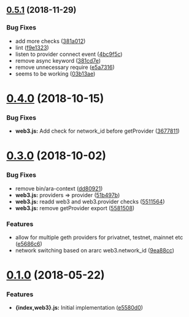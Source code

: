<a name="0.5.1"></a>
## [0.5.1](https://github.com/AraBlocks/ara-context/compare/0.4.0...0.5.1) (2018-11-29)


### Bug Fixes

* add more checks ([381a012](https://github.com/AraBlocks/ara-context/commit/381a012))
* lint ([f9e1323](https://github.com/AraBlocks/ara-context/commit/f9e1323))
* listen to provider connect event ([4bc9f5c](https://github.com/AraBlocks/ara-context/commit/4bc9f5c))
* remove async keyword ([381cd7e](https://github.com/AraBlocks/ara-context/commit/381cd7e))
* remove unnecessary require ([e5a7316](https://github.com/AraBlocks/ara-context/commit/e5a7316))
* seems to be working ([03b13ae](https://github.com/AraBlocks/ara-context/commit/03b13ae))



<a name="0.4.0"></a>
# [0.4.0](https://github.com/AraBlocks/ara-context/compare/0.3.0...0.4.0) (2018-10-15)


### Bug Fixes

* **web3.js:** Add check for network_id before getProvider ([3677811](https://github.com/AraBlocks/ara-context/commit/3677811))



<a name="0.3.0"></a>
# [0.3.0](https://github.com/AraBlocks/ara-context/compare/0.1.0...0.3.0) (2018-10-02)


### Bug Fixes

* remove bin/ara-context ([dd80921](https://github.com/AraBlocks/ara-context/commit/dd80921))
* **web3.js:** providers => provider ([51b497b](https://github.com/AraBlocks/ara-context/commit/51b497b))
* **web3.js:** readd web3 and web3.provider checks ([5511564](https://github.com/AraBlocks/ara-context/commit/5511564))
* **web3.js:** remove getProvider export ([5581508](https://github.com/AraBlocks/ara-context/commit/5581508))


### Features

* allow for multiple geth providers for privatnet, testnet, mainnet etc ([e5686c6](https://github.com/AraBlocks/ara-context/commit/e5686c6))
* network switching based on ararc web3.network_id ([9ea88cc](https://github.com/AraBlocks/ara-context/commit/9ea88cc))



<a name="0.1.0"></a>
# [0.1.0](https://github.com/AraBlocks/ara-context/compare/e5580d0...0.1.0) (2018-05-22)


### Features

* **{index,web3}.js:** Initial implementation ([e5580d0](https://github.com/AraBlocks/ara-context/commit/e5580d0))



